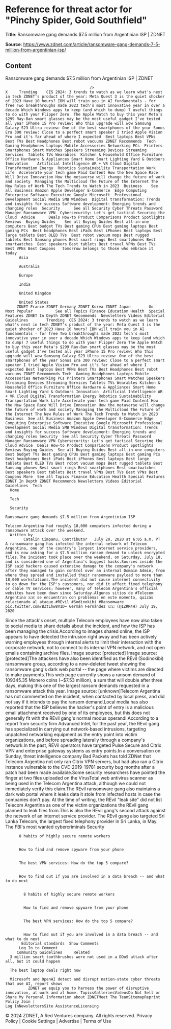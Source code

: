 # Reference for threat actor for "Pinchy Spider, Gold Southfield"

**Title**: Ransomware gang demands $7.5 million from Argentinian ISP | ZDNET

**Source**: https://www.zdnet.com/article/ransomware-gang-demands-7-5-million-from-argentinian-isp/

## Content




Ransomware gang demands $7.5 million from Argentinian ISP | ZDNET


                                         />                                                                                                                                                                                                     X     Trending    CES 2024: 3 trends to watch as we learn what's next in tech ZDNET's product of the year: Meta Quest 3 is the quiet shocker of 2023 Have 10 hours? IBM will train you in AI fundamentals - for free Two breakthroughs made 2023 tech's most innovative year in over a decade Which Windows apps to keep (and which to dump) 7 useful things to do with your Flipper Zero  The Apple Watch to buy this year Meta's $299 Ray-Ban smart glasses may be the most useful gadget I've tested all year iPhone 15 Pro review: Who this upgrade will wow Samsung Galaxy S23 Ultra review: One of the best smartphones of the year Sonos Era 300 review: Close to a perfect smart speaker I tried Apple Vision Pro and it's far ahead of where I expected  Best laptops Best VPNs Best TVs Best Headphones Best robot vacuums ZDNET Recommends  Tech    Gaming Headphones Laptops Mobile Accessories Networking PCs  Printers Smartphones Smart Watches Speakers Streaming Devices Streaming Services  Tablets TVs Wearables  Kitchen & Household Office Furniture Office Hardware & Appliances Smart Home Smart Lighting Yard & Outdoors  Innovation    Artificial Intelligence AR + VR Cloud Digital Transformation Energy  Robotics Sustainability Transportation Work Life  Accelerate your tech game Paid Content How the New Space Race Will Drive Innovation How the metaverse will change the future of work and society  Managing the Multicloud The Future of the Internet The New Rules of Work The Tech Trends to Watch in 2023  Business    See all Business Amazon Apple Developer E-Commerce  Edge Computing Enterprise Software Executive Google Microsoft  Professional Development Social Media SMB Windows  Digital transformation: Trends and insights for success Software development: Emerging trends and changing roles  Security      See all Security Cyber Threats Password Manager Ransomware VPN  Cybersecurity: Let's get tactical Securing the Cloud  Advice      Deals How-to Product Comparisons Product Spotlights Reviews  Buying Guides    See all Buying Guides Best all-in-one computers Best budget TVs Best gaming CPUs Best gaming laptops Best gaming PCs  Best headphones Best iPads Best iPhones Best laptops Best large tablets Best OLED TVs  Best robot vacuum mops Best rugged tablets Best Samsung phones Best smart rings Best smartphones Best smartwatches  Best speakers Best tablets Best travel VPNs Best TVs Best VPNs Best Coupons   tomorrow belongs to those who embrace it today       
          Asia
        
          Australia
        
          Europe
        
          India
        
          United Kingdom
        
          United States
         ZDNET France ZDNET Germany ZDNET Korea ZDNET Japan        Go  Most Popular          See all Topics Finance Education Health  Special Features ZDNET In Depth ZDNET Recommends  Newsletters Videos Editorial Guidelines        Trending  CES 2024: 3 trends to watch as we learn what's next in tech ZDNET's product of the year: Meta Quest 3 is the quiet shocker of 2023 Have 10 hours? IBM will train you in AI fundamentals - for free Two breakthroughs made 2023 tech's most innovative year in over a decade Which Windows apps to keep (and which to dump) 7 useful things to do with your Flipper Zero The Apple Watch to buy this year Meta's $299 Ray-Ban smart glasses may be the most useful gadget I've tested all year iPhone 15 Pro review: Who this upgrade will wow Samsung Galaxy S23 Ultra review: One of the best smartphones of the year Sonos Era 300 review: Close to a perfect smart speaker I tried Apple Vision Pro and it's far ahead of where I expected Best laptops Best VPNs Best TVs Best Headphones Best robot vacuums ZDNET Recommends Tech  Gaming Headphones Laptops Mobile Accessories Networking PCs Printers Smartphones Smart Watches Speakers Streaming Devices Streaming Services Tablets TVs Wearables Kitchen & Household Office Furniture Office Hardware & Appliances Smart Home Smart Lighting Yard & Outdoors Innovation  Artificial Intelligence AR + VR Cloud Digital Transformation Energy Robotics Sustainability Transportation Work Life Accelerate your tech game Paid Content How the New Space Race Will Drive Innovation How the metaverse will change the future of work and society Managing the Multicloud The Future of the Internet The New Rules of Work The Tech Trends to Watch in 2023 Business  See all Business Amazon Apple Developer E-Commerce Edge Computing Enterprise Software Executive Google Microsoft Professional Development Social Media SMB Windows Digital transformation: Trends and insights for success Software development: Emerging trends and changing roles Security  See all Security Cyber Threats Password Manager Ransomware VPN Cybersecurity: Let's get tactical Securing the Cloud Advice  Deals How-to Product Comparisons Product Spotlights Reviews Buying Guides  See all Buying Guides Best all-in-one computers Best budget TVs Best gaming CPUs Best gaming laptops Best gaming PCs Best headphones Best iPads Best iPhones Best laptops Best large tablets Best OLED TVs Best robot vacuum mops Best rugged tablets Best Samsung phones Best smart rings Best smartphones Best smartwatches Best speakers Best tablets Best travel VPNs Best TVs Best VPNs Best Coupons More  See all Topics Finance Education Health Special Features ZDNET In Depth ZDNET Recommends Newsletters Videos Editorial Guidelines  Tech     
      Home
    
      Tech
    
      Security
      
    Ransomware gang demands $7.5 million from Argentinian ISP
   
    Telecom Argentina had roughly 18,000 computers infected during a ransomware attack over the weekend.
      Written by 
            Catalin Cimpanu, Contributor   July 20, 2020 at 6:05 a.m. PT                      A ransomware gang has infected the internal network of Telecom Argentina, one of the country's largest internet service providers, and is now asking for a $7.5 million ransom demand to unlock encrypted files.The incident took place over the weekend, on Saturday, July 18, and is considered one of Argentina's biggest hacks.Sources inside the ISP said hackers caused extensive damage to the company's network after they managed to gain control over an internal Domain Admin, from where they spread and installed their ransomware payload to more than 18,000 workstations.The incident did not cause internet connectivity to go down for the ISP's customers, nor did it affect fixed telephony or cable TV services; however, many of Telecom Argentina's official websites have been down since Saturday.Algunos sitios de #Telecom Argentina 🇦🇷 se encuentran con problemas en este momento, quizás relacionado al ataque.#REvil #Sodinokibi #Ransomware pic.twitter.com/BZtLhw8V1D— Germán Fernández 🇨🇱 (@1ZRR4H) July 19, 2020
Since the attack's onset, multiple Telecom employees have now also taken to social media to share details about the incident, and how the ISP has been managing the crisis.According to images shared online, the ISP appears to have detected the intrusion right away and has been actively warning employees through internal alerts to limit their interaction with the corporate network, not to connect to its internal VPN network, and not open emails containing archive files.     Image source: [protected]     Image source: [protected]The attackers have also been identified as the REvil (Sodinokibi) ransomware group, according to a now-deleted tweet showing the ransomware gang's dark web portal -- the page where victims are directed to make payments.This web page currently shows a ransom demand of 109345.35 Monero coins (~$7.53 million), a sum that will double after three days, making this one of the largest ransom demands requested in a ransomware attack this year.     Image source: [unknown]Telecom Argentina has not commented on the incident, when contacted by local press, and did not say if it intends to pay the ransom demand.Local media has also reported that the ISP believes the hacker's point of entry is a malicious email attachment received by one of its employees, but this does not generally fit with the REvil gang's normal modus operandi.According to a report from security firm Advanced Intel, for the past year, the REvil gang has specialized in carrying out network-based intrusions, targeting unpatched networking equipment as the entry point into victim organizations, and before spreading laterally through a company's network.In the past, REVil operators have targeted Pulse Secure and Citrix VPN and enterprise gateway systems as entry points.In a conversation on Sunday, threat intelligence company Bad Packets has told ZDNet that Telecom Argentina not only ran Citrix VPN servers, but had also ran a Citrix instance vulnerable to the CVE-2019-19781 security bug months after a patch had been made available.Some security researchers have pointed the finger at two files uploaded on the VirusTotal web antivirus scanner as being used in the Telecom Argentina attack, although we could not immediately verify this claim.The REvil ransomware gang also maintains a dark web portal where it leaks data it stole from infected hosts in case the companies don't pay. At the time of writing, the REvil "leak site" did not list Telecom Argentina as one of the victim organizations the REvil gang planned to leak files from.This is also the REvil gang's second attack against the network of an internet service provider. The REvil gang also targeted Sri Lanka Telecom, the largest fixed telephony provider in Sri Lanka, in May.
    The FBI's most wanted cybercriminals
                    Security    

          8 habits of highly secure remote workers
         

          How to find and remove spyware from your phone
         

          The best VPN services: How do the top 5 compare?
         

          How to find out if you are involved in a data breach -- and what to do next
            

            8 habits of highly secure remote workers
           

            How to find and remove spyware from your phone
           

            The best VPN services: How do the top 5 compare?
           

            How to find out if you are involved in a data breach -- and what to do next
           Editorial standards  Show Comments  
          Log In to Comment
         Community Guidelines     Related   
      3 million smart toothbrushes were not used in a DDoS attack after all, but it could happen
      
      The best laptop deals right now
      
      Microsoft and OpenAI detect and disrupt nation-state cyber threats that use AI, report shows
              ZDNET we equip you to harness the power of disruptive innovation, at work and at home. TopicsGalleriesVideosDo Not Sell or Share My Personal Information about ZDNETMeet The TeamSitemapReprint Policy Join |
    Log InNewslettersSite AssistanceLicensing     
  © 2024 ZDNET, A Red Ventures company. All rights reserved.
 Privacy Policy |
  Cookie Settings |
  Advertise |
  Terms of Use 


